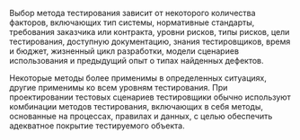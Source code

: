 Выбор метода тестирования зависит от некоторого количества факторов, включающих тип системы, нормативные стандарты, требования заказчика или контракта, уровни рисков, типы рисков, цели тестирования, доступную документацию, знания тестировщиков, время и бюджет, жизненный цикл разработки, модели сценариев использования и предыдущий опыт о типах
найденных дефектов.

Некоторые методы более применимы в определенных ситуациях, другие применимы ко всем уровням тестирования. При проектировании тестовых сценариев тестировщики обычно используют комбинации методов тестирования, включающих в себя методы, основанные на процессах, правилах и данных, с целью обеспечить адекватное покрытие тестируемого объекта.
